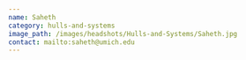 ```yaml
---
name: Saheth
category: hulls-and-systems
image_path: /images/headshots/Hulls-and-Systems/Saheth.jpg
contact: mailto:saheth@umich.edu
---
```

